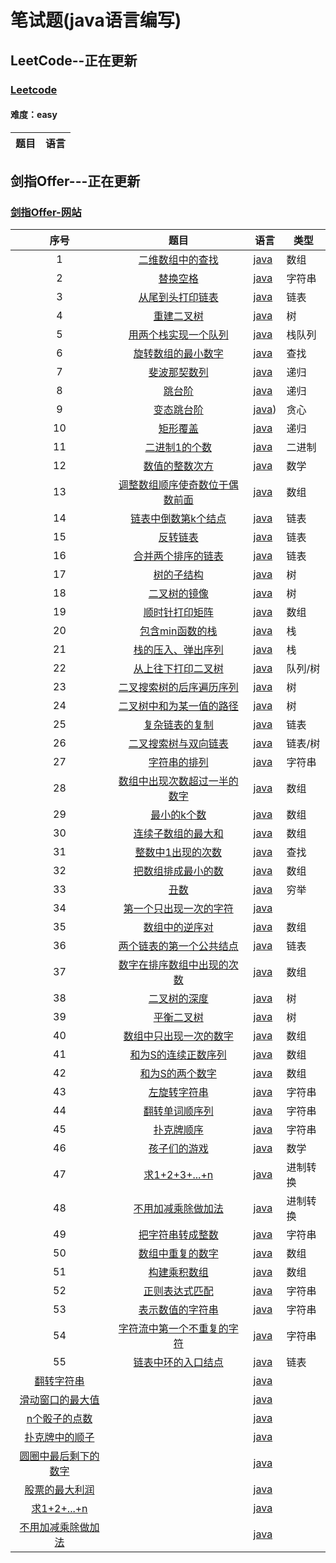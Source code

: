 # 笔试题(java语言编写)

## LeetCode--正在更新 

### [Leetcode](https://leetcode-cn.com/)

#### 难度：easy

|                  题目                   |                语言                 |
| :-------------------------------------: | :---------------------------------: |


## 剑指Offer---正在更新
### [剑指Offer-网站](https://www.nowcoder.com/ta/coding-interviews)


|                   序号                   |             题目             | 语言 | 类型 |
| :--------------------------------------: | :--------------------------: | ---------------------------------------- | ---------------------------------------- |
| 1 | [二维数组中的查找](https://www.nowcoder.com/practice/abc3fe2ce8e146608e868a70efebf62e?tpId=13&tqId=11154&tPage=1&rp=1&ru=/ta/coding-interviews&qru=/ta/coding-interviews/question-ranking) | [java](./SwordOffer/src/T1.java) | 数组 |
| 2 | [替换空格](https://www.nowcoder.com/practice/4060ac7e3e404ad1a894ef3e17650423?tpId=13&tqId=11155&tPage=1&rp=1&ru=/ta/coding-interviews&qru=/ta/coding-interviews/question-ranking) | [java](./SwordOffer/src/T2.java) | 字符串 |
| 3 | [从尾到头打印链表](https://www.nowcoder.com/practice/d0267f7f55b3412ba93bd35cfa8e8035?tpId=13&tqId=11156&tPage=1&rp=1&ru=%2Fta%2Fcoding-interviews&qru=%2Fta%2Fcoding-interviews%2Fquestion-ranking) | [java](./SwordOffer/src/T3.java) | 链表 |
| 4 | [重建二叉树](https://www.nowcoder.com/practice/8a19cbe657394eeaac2f6ea9b0f6fcf6?tpId=13&tqId=11157&tPage=1&rp=1&ru=%2Fta%2Fcoding-interviews&qru=%2Fta%2Fcoding-interviews%2Fquestion-ranking) | [java](./SwordOffer/src/T4.java) | 树 |
| 5 | [用两个栈实现一个队列](https://www.nowcoder.com/practice/54275ddae22f475981afa2244dd448c6?tpId=13&tqId=11158&tPage=1&rp=1&ru=%2Fta%2Fcoding-interviews&qru=%2Fta%2Fcoding-interviews%2Fquestion-ranking) | [java](./SwordOffer/src/T5.java) | 栈队列 |
| 6 | [旋转数组的最小数字](https://www.nowcoder.com/practice/9f3231a991af4f55b95579b44b7a01ba?tpId=13&tqId=11159&tPage=1&rp=1&ru=%2Fta%2Fcoding-interviews&qru=%2Fta%2Fcoding-interviews%2Fquestion-ranking) | [java](./SwordOffer/src/T6.java) | 查找 |
| 7 | [斐波那契数列](https://www.nowcoder.com/practice/c6c7742f5ba7442aada113136ddea0c3?tpId=13&tqId=11160&tPage=1&rp=1&ru=%2Fta%2Fcoding-interviews&qru=%2Fta%2Fcoding-interviews%2Fquestion-ranking) | [java](./SwordOffer/src/T7.java) | 递归 |
| 8 | [跳台阶](https://www.nowcoder.com/practice/8c82a5b80378478f9484d87d1c5f12a4?tpId=13&tqId=11161&tPage=1&rp=1&ru=%2Fta%2Fcoding-interviews&qru=%2Fta%2Fcoding-interviews%2Fquestion-ranking) | [java](./SwordOffer/src/T8.java) | 递归 |
| 9 | [变态跳台阶](https://www.nowcoder.com/practice/22243d016f6b47f2a6928b4313c85387?tpId=13&tqId=11162&tPage=1&rp=1&ru=%2Fta%2Fcoding-interviews&qru=%2Fta%2Fcoding-interviews%2Fquestion-ranking) | [java](./SwordOffer/src/T9.java)) | 贪心 |
| 10 | [矩形覆盖](https://www.nowcoder.com/practice/72a5a919508a4251859fb2cfb987a0e6?tpId=13&tqId=11163&tPage=1&rp=1&ru=%2Fta%2Fcoding-interviews&qru=%2Fta%2Fcoding-interviews%2Fquestion-ranking) | [java](./SwordOffer/src/T10.java) | 递归 |
| 11 | [二进制1的个数](https://www.nowcoder.com/practice/8ee967e43c2c4ec193b040ea7fbb10b8?tpId=13&tqId=11164&tPage=1&rp=1&ru=%2Fta%2Fcoding-interviews&qru=%2Fta%2Fcoding-interviews%2Fquestion-ranking) | [java](./SwordOffer/src/T11.java) | 二进制 |
| 12 | [数值的整数次方](https://www.nowcoder.com/practice/1a834e5e3e1a4b7ba251417554e07c00?tpId=13&tqId=11165&tPage=1&rp=1&ru=%2Fta%2Fcoding-interviews&qru=%2Fta%2Fcoding-interviews%2Fquestion-ranking) | [java](./SwordOffer/src/T12.java) |数学 |
| 13 | [调整数组顺序使奇数位于偶数前面](https://www.nowcoder.com/practice/beb5aa231adc45b2a5dcc5b62c93f593?tpId=13&tqId=11166&tPage=1&rp=1&ru=%2Fta%2Fcoding-interviews&qru=%2Fta%2Fcoding-interviews%2Fquestion-ranking) | [java](./SwordOffer/src/T13.java) | 数组 |
| 14 | [链表中倒数第k个结点](https://www.nowcoder.com/practice/529d3ae5a407492994ad2a246518148a?tpId=13&tqId=11167&tPage=1&rp=1&ru=%2Fta%2Fcoding-interviews&qru=%2Fta%2Fcoding-interviews%2Fquestion-ranking) | [java](./SwordOffer/src/T14.java) | 链表 |
| 15 | [反转链表](https://www.nowcoder.com/practice/75e878df47f24fdc9dc3e400ec6058ca?tpId=13&tqId=11168&tPage=1&rp=1&ru=%2Fta%2Fcoding-interviews&qru=%2Fta%2Fcoding-interviews%2Fquestion-ranking) | [java](./SwordOffer/src/T15.java) | 链表 |
| 16 | [合并两个排序的链表](https://www.nowcoder.com/practice/d8b6b4358f774294a89de2a6ac4d9337?tpId=13&tqId=11169&tPage=1&rp=1&ru=%2Fta%2Fcoding-interviews&qru=%2Fta%2Fcoding-interviews%2Fquestion-ranking) | [java](./SwordOffer/src/T16.java) | 链表 |
| 17 | [树的子结构](https://www.nowcoder.com/practice/6e196c44c7004d15b1610b9afca8bd88?tpId=13&tqId=11170&tPage=1&rp=1&ru=%2Fta%2Fcoding-interviews&qru=%2Fta%2Fcoding-interviews%2Fquestion-ranking) | [java](./SwordOffer/src/T17.java) | 树 |
| 18 | [二叉树的镜像](https://www.nowcoder.com/practice/564f4c26aa584921bc75623e48ca3011?tpId=13&tqId=11171&tPage=1&rp=1&ru=%2Fta%2Fcoding-interviews&qru=%2Fta%2Fcoding-interviews%2Fquestion-ranking) | [java](./SwordOffer/src/T18.java) | 树 |
| 19 | [顺时针打印矩阵](/https://www.nowcoder.com/practice/9b4c81a02cd34f76be2659fa0d54342a?tpId=13&tqId=11172&tPage=1&rp=1&ru=%2Fta%2Fcoding-interviews&qru=%2Fta%2Fcoding-interviews%2Fquestion-ranking) | [java](./SwordOffer/src/T19.java) | 数组 |
| 20 | [包含min函数的栈](https://www.nowcoder.com/practice/4c776177d2c04c2494f2555c9fcc1e49?tpId=13&tqId=11173&tPage=1&rp=1&ru=%2Fta%2Fcoding-interviews&qru=%2Fta%2Fcoding-interviews%2Fquestion-ranking) | [java](./SwordOffer/src/T20.java) | 栈 |
| 21 | [栈的压入、弹出序列](https://www.nowcoder.com/practice/d77d11405cc7470d82554cb392585106?tpId=13&tqId=11174&tPage=2&rp=1&ru=%2Fta%2Fcoding-interviews&qru=%2Fta%2Fcoding-interviews%2Fquestion-ranking) | [java](./SwordOffer/src/T21.java) | 栈 |
| 22 | [从上往下打印二叉树](https://www.nowcoder.com/practice/7fe2212963db4790b57431d9ed259701?tpId=13&tqId=11175&tPage=2&rp=1&ru=%2Fta%2Fcoding-interviews&qru=%2Fta%2Fcoding-interviews%2Fquestion-ranking) | [java](./SwordOffer/src/T22.java) | 队列/树 |
| 23 | [二叉搜索树的后序遍历序列](https://www.nowcoder.com/practice/a861533d45854474ac791d90e447bafd?tpId=13&tqId=11176&tPage=2&rp=1&ru=%2Fta%2Fcoding-interviews&qru=%2Fta%2Fcoding-interviews%2Fquestion-ranking) | [java](./SwordOffer/src/T23.java) | 树 |
| 24 | [二叉树中和为某一值的路径](https://www.nowcoder.com/practice/b736e784e3e34731af99065031301bca?tpId=13&tqId=11177&tPage=2&rp=1&ru=%2Fta%2Fcoding-interviews&qru=%2Fta%2Fcoding-interviews%2Fquestion-ranking) | [java](./SwordOffer/src/T24.java) | 树 |
| 25 | [复杂链表的复制](https://www.nowcoder.com/practice/f836b2c43afc4b35ad6adc41ec941dba?tpId=13&tqId=11178&tPage=2&rp=1&ru=%2Fta%2Fcoding-interviews&qru=%2Fta%2Fcoding-interviews%2Fquestion-ranking) | [java](./SwordOffer/src/T25.java) | 链表 |
| 26 | [二叉搜索树与双向链表](https://www.nowcoder.com/practice/947f6eb80d944a84850b0538bf0ec3a5?tpId=13&tqId=11179&tPage=2&rp=1&ru=%2Fta%2Fcoding-interviews&qru=%2Fta%2Fcoding-interviews%2Fquestion-ranking) | [java](./SwordOffer/src/T26.java) | 链表/树 |
| 27 | [字符串的排列](https://www.nowcoder.com/practice/fe6b651b66ae47d7acce78ffdd9a96c7?tpId=13&tqId=11180&tPage=2&rp=1&ru=%2Fta%2Fcoding-interviews&qru=%2Fta%2Fcoding-interviews%2Fquestion-ranking) | [java](./SwordOffer/src/T27.java) | 字符串 |
| 28 | [数组中出现次数超过一半的数字](https://www.nowcoder.com/practice/e8a1b01a2df14cb2b228b30ee6a92163?tpId=13&tqId=11181&tPage=2&rp=1&ru=%2Fta%2Fcoding-interviews&qru=%2Fta%2Fcoding-interviews%2Fquestion-ranking) | [java](./SwordOffer/src/T28.java) | 数组 |
| 29 | [最小的k个数](https://www.nowcoder.com/practice/6a296eb82cf844ca8539b57c23e6e9bf?tpId=13&tqId=11182&tPage=2&rp=1&ru=%2Fta%2Fcoding-interviews&qru=%2Fta%2Fcoding-interviews%2Fquestion-ranking) | [java](./SwordOffer/src/T29.java) | 数组 |
| 30 | [连续子数组的最大和](https://www.nowcoder.com/practice/459bd355da1549fa8a49e350bf3df484?tpId=13&tqId=11183&tPage=2&rp=1&ru=%2Fta%2Fcoding-interviews&qru=%2Fta%2Fcoding-interviews%2Fquestion-ranking) | [java](./SwordOffer/src/T30.java) | 数组 |
| 31 | [整数中1出现的次数](https://www.nowcoder.com/practice/bd7f978302044eee894445e244c7eee6?tpId=13&tqId=11184&tPage=2&rp=1&ru=%2Fta%2Fcoding-interviews&qru=%2Fta%2Fcoding-interviews%2Fquestion-ranking) | [java](./SwordOffer/src/T31.java) | 查找 |
| 32 | [把数组排成最小的数](https://www.nowcoder.com/practice/8fecd3f8ba334add803bf2a06af1b993?tpId=13&tqId=11185&tPage=2&rp=1&ru=%2Fta%2Fcoding-interviews&qru=%2Fta%2Fcoding-interviews%2Fquestion-ranking) | [java](./SwordOffer/src/T32.java) | 数组 |
| 33 | [丑数](https://www.nowcoder.com/practice/6aa9e04fc3794f68acf8778237ba065b?tpId=13&tqId=11186&tPage=2&rp=1&ru=%2Fta%2Fcoding-interviews&qru=%2Fta%2Fcoding-interviews%2Fquestion-ranking) | [java](./SwordOffer/src/T33.java) | 穷举 |
| 34 | [第一个只出现一次的字符](https://www.nowcoder.com/practice/1c82e8cf713b4bbeb2a5b31cf5b0417c?tpId=13&tqId=11187&tPage=2&rp=1&ru=%2Fta%2Fcoding-interviews&qru=%2Fta%2Fcoding-interviews%2Fquestion-ranking) | [java](./SwordOffer/src/T34.java) |  |
| 35 | [数组中的逆序对](https://www.nowcoder.com/practice/96bd6684e04a44eb80e6a68efc0ec6c5?tpId=13&tqId=11188&tPage=2&rp=1&ru=%2Fta%2Fcoding-interviews&qru=%2Fta%2Fcoding-interviews%2Fquestion-ranking) | [java](./SwordOffer/src/T35.java) | 数组 |
| 36 | [两个链表的第一个公共结点](https://www.nowcoder.com/practice/6ab1d9a29e88450685099d45c9e31e46?tpId=13&tqId=11189&tPage=2&rp=1&ru=%2Fta%2Fcoding-interviews&qru=%2Fta%2Fcoding-interviews%2Fquestion-ranking) | [java](./SwordOffer/src/T36.java) | 链表 |
| 37 | [数字在排序数组中出现的次数](https://www.nowcoder.com/practice/70610bf967994b22bb1c26f9ae901fa2?tpId=13&tqId=11190&tPage=2&rp=1&ru=%2Fta%2Fcoding-interviews&qru=%2Fta%2Fcoding-interviews%2Fquestion-ranking) | [java](./SwordOffer/src/T37.java) | 数组 |
| 38 | [二叉树的深度](https://www.nowcoder.com/practice/435fb86331474282a3499955f0a41e8b?tpId=13&tqId=11191&tPage=2&rp=1&ru=%2Fta%2Fcoding-interviews&qru=%2Fta%2Fcoding-interviews%2Fquestion-ranking) | [java](./SwordOffer/src/T38.java) | 树 |
| 39 | [平衡二叉树](https://www.nowcoder.com/practice/8b3b95850edb4115918ecebdf1b4d222?tpId=13&tqId=11192&tPage=2&rp=1&ru=%2Fta%2Fcoding-interviews&qru=%2Fta%2Fcoding-interviews%2Fquestion-ranking) | [java](./SwordOffer/src/T39.java) | 树 |
| 40 | [数组中只出现一次的数字](https://www.nowcoder.com/practice/e02fdb54d7524710a7d664d082bb7811?tpId=13&tqId=11193&tPage=2&rp=1&ru=%2Fta%2Fcoding-interviews&qru=%2Fta%2Fcoding-interviews%2Fquestion-ranking) | [java](./SwordOffer/src/T40.java) | 数组 |
| 41 | [和为S的连续正数序列](https://www.nowcoder.com/practice/c451a3fd84b64cb19485dad758a55ebe?tpId=13&tqId=11194&tPage=3&rp=1&ru=%2Fta%2Fcoding-interviews&qru=%2Fta%2Fcoding-interviews%2Fquestion-ranking) | [java](./SwordOffer/src/T41.java) | 数组 |
| 42 | [和为S的两个数字](https://www.nowcoder.com/practice/390da4f7a00f44bea7c2f3d19491311b?tpId=13&tqId=11195&tPage=3&rp=1&ru=%2Fta%2Fcoding-interviews&qru=%2Fta%2Fcoding-interviews%2Fquestion-ranking) | [java](./SwordOffer/src/T42.java) | 数组 |
| 43 | [左旋转字符串](https://www.nowcoder.com/practice/12d959b108cb42b1ab72cef4d36af5ec?tpId=13&tqId=11196&tPage=3&rp=1&ru=%2Fta%2Fcoding-interviews&qru=%2Fta%2Fcoding-interviews%2Fquestion-ranking) | [java](./SwordOffer/src/T43.java) | 字符串 |
| 44 | [翻转单词顺序列](https://www.nowcoder.com/practice/3194a4f4cf814f63919d0790578d51f3?tpId=13&tqId=11197&tPage=3&rp=1&ru=%2Fta%2Fcoding-interviews&qru=%2Fta%2Fcoding-interviews%2Fquestion-ranking) | [java](./SwordOffer/src/T44.java) | 字符串 |
| 45 | [扑克牌顺序](https://www.nowcoder.com/practice/762836f4d43d43ca9deb273b3de8e1f4?tpId=13&tqId=11198&tPage=3&rp=1&ru=%2Fta%2Fcoding-interviews&qru=%2Fta%2Fcoding-interviews%2Fquestion-ranking) | [java](./SwordOffer/src/T45.java) | 字符串 |
| 46 | [孩子们的游戏](https://www.nowcoder.com/practice/f78a359491e64a50bce2d89cff857eb6?tpId=13&tqId=11199&tPage=3&rp=1&ru=%2Fta%2Fcoding-interviews&qru=%2Fta%2Fcoding-interviews%2Fquestion-ranking) | [java](./SwordOffer/src/T46.java) | 数学 |
| 47 | [求1+2+3+...+n](https://www.nowcoder.com/practice/7a0da8fc483247ff8800059e12d7caf1?tpId=13&tqId=11200&tPage=3&rp=1&ru=%2Fta%2Fcoding-interviews&qru=%2Fta%2Fcoding-interviews%2Fquestion-ranking) | [java](./SwordOffer/src/T47.java) | 进制转换 |
| 48 | [不用加减乘除做加法](https://www.nowcoder.com/practice/59ac416b4b944300b617d4f7f111b215?tpId=13&tqId=11201&tPage=3&rp=1&ru=%2Fta%2Fcoding-interviews&qru=%2Fta%2Fcoding-interviews%2Fquestion-ranking) | [java](./SwordOffer/src/T48.java) | 进制转换 |
| 49 | [把字符串转成整数](https://www.nowcoder.com/practice/1277c681251b4372bdef344468e4f26e?tpId=13&tqId=11202&tPage=3&rp=1&ru=%2Fta%2Fcoding-interviews&qru=%2Fta%2Fcoding-interviews%2Fquestion-ranking) | [java](./SwordOffer/src/T49.java) | 字符串 |
| 50 | [数组中重复的数字](https://www.nowcoder.com/practice/623a5ac0ea5b4e5f95552655361ae0a8?tpId=13&tqId=11203&tPage=3&rp=1&ru=%2Fta%2Fcoding-interviews&qru=%2Fta%2Fcoding-interviews%2Fquestion-ranking) | [java](./SwordOffer/src/T50.java) | 数组 |
| 51 | [构建乘积数组](https://www.nowcoder.com/practice/94a4d381a68b47b7a8bed86f2975db46?tpId=13&tqId=11204&tPage=3&rp=1&ru=%2Fta%2Fcoding-interviews&qru=%2Fta%2Fcoding-interviews%2Fquestion-ranking) | [java](./SwordOffer/src/T51.java) | 数组 |
| 52 | [正则表达式匹配](https://www.nowcoder.com/practice/45327ae22b7b413ea21df13ee7d6429c?tpId=13&tqId=11205&tPage=3&rp=1&ru=%2Fta%2Fcoding-interviews&qru=%2Fta%2Fcoding-interviews%2Fquestion-ranking) | [java](./SwordOffer/src/T52.java) | 字符串 |
| 53 | [表示数值的字符串](https://www.nowcoder.com/practice/6f8c901d091949a5837e24bb82a731f2?tpId=13&tqId=11206&tPage=3&rp=1&ru=%2Fta%2Fcoding-interviews&qru=%2Fta%2Fcoding-interviews%2Fquestion-ranking) | [java](./SwordOffer/src/T53.java) | 字符串 |
| 54 | [字符流中第一个不重复的字符](https://www.nowcoder.com/practice/00de97733b8e4f97a3fb5c680ee10720?tpId=13&tqId=11207&tPage=3&rp=1&ru=%2Fta%2Fcoding-interviews&qru=%2Fta%2Fcoding-interviews%2Fquestion-ranking) | [java](./SwordOffer/src/T54.java) | 字符串 |
| 55 | [链表中环的入口结点](https://www.nowcoder.com/practice/253d2c59ec3e4bc68da16833f79a38e4?tpId=13&tqId=11208&tPage=3&rp=1&ru=%2Fta%2Fcoding-interviews&qru=%2Fta%2Fcoding-interviews%2Fquestion-ranking) | [java](./SwordOffer/src/T55.java) | 链表 |
| [翻转字符串](./SwordOffer/T58.java) |  | [java](./SwordOffer/T58.java) |  |
| [滑动窗口的最大值](./SwordOffer/T59.java) |  | [java](./SwordOffer/T59.java) |  |
| [n个骰子的点数](./SwordOffer/T60.java) |  | [java](./SwordOffer/T60.java) |  |
| [扑克牌中的顺子](./SwordOffer/T61.java) |  | [java](./SwordOffer/T61.java) |  |
| [圆圈中最后剩下的数字](./SwordOffer/T62.java) |  | [java](./SwordOffer/T62.java) |  |
| [股票的最大利润](./SwordOffer/T63.java) |  | [java](./SwordOffer/T63.java) |  |
| [求1+2+...+n](./SwordOffer/T64.java) |  | [java](./SwordOffer/T64.java) |  |
| [不用加减乘除做加法](./SwordOffer/T65.java) |  | [java](./SwordOffer/T65.java) |  |



